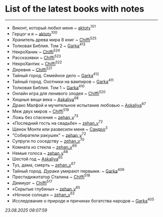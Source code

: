 # List of the latest books with notes
---

* Виконт, который любил меня ~ [aktoty](users/115/115891840326495240870-google)<sup>101</sup>
* Герцог и я ~ [aktoty](users/115/115891840326495240870-google)<sup>100</sup>
* Хранитель древа мира 8 книг ~ [Chiffi](users/105/105831994080785626680-google)<sup>525</sup>
* Толковая Библия. Том 2 ~ [Garka](users/115/115753719718250012620-google)<sup>413</sup>
* НекроХаник ~ [Chiffi](users/105/105831994080785626680-google)<sup>524</sup>
* Рассказявки ~ [Chiffi](users/105/105831994080785626680-google)<sup>523</sup>
* НекроХантик ~ [Chiffi](users/105/105831994080785626680-google)<sup>522</sup>
* Деревня ~ [Chiffi](users/105/105831994080785626680-google)<sup>521</sup>
* Тайный город. Семейное дело ~ [Garka](users/115/115753719718250012620-google)<sup>412</sup>
* Тайный город. Охотники на вампиров ~ [Garka](users/115/115753719718250012620-google)<sup>411</sup>
* Толковая Библия. Том 1 ~ [Garka](users/115/115753719718250012620-google)<sup>410</sup>
* Онлайн игра для ленивого злодея ~ [Chiffi](users/105/105831994080785626680-google)<sup>520</sup>
* Хищные вещи века ~ [Askaliya](users/326/326783541-vkontakte)<sup>68</sup>
* Драко Малфой и мучительное испытание любовью ~ [Askaliya](users/326/326783541-vkontakte)<sup>67</sup>
* Меж двух миров ~ [Chiffi](users/105/105831994080785626680-google)<sup>519</sup>
* Ложь без спасения ~ [zehan_v](users/174/174598622-vkontakte)<sup>73</sup>
* «Последний гость на свадьбе» ~ [zehan_v](users/174/174598622-vkontakte)<sup>72</sup>
* Щенок Монти или развесили меня ~ [Сандро](users/108/108237148933511407715-google)<sup>3</sup>
* "Собиратели ракушек" ~ [zehan_v](users/174/174598622-vkontakte)<sup>72</sup>
* Супруги по соседству ~ [zehan_v](users/174/174598622-vkontakte)<sup>70</sup>
* Комната из стекла ~ [zehan_v](users/174/174598622-vkontakte)<sup>69</sup>
* Немые голоса ~ [zehan_v](users/174/174598622-vkontakte)<sup>68</sup>
* Шестой год ~ [Askaliya](users/326/326783541-vkontakte)<sup>65</sup>
* Туз, дама, смерть ~ [zehan_v](users/174/174598622-vkontakte)<sup>67</sup>
* Тайный город. Дураки умирают первыми. ~ [Garka](users/115/115753719718250012620-google)<sup>409</sup>
* Престидижитатор Сталина ~ [Chiffi](users/105/105831994080785626680-google)<sup>518</sup>
* Демиург ~ [Chiffi](users/105/105831994080785626680-google)<sup>517</sup>
* «Скрытые глубины» ~ [zehan_v](users/174/174598622-vkontakte)<sup>65</sup>
* «Ночное солнце» ~ [zehan_v](users/174/174598622-vkontakte)<sup>62</sup>
* Исследование о природе и причинах богатства народов ~ [Garka](users/115/115753719718250012620-google)<sup>405</sup>


_23.08.2025 08:07:59_
